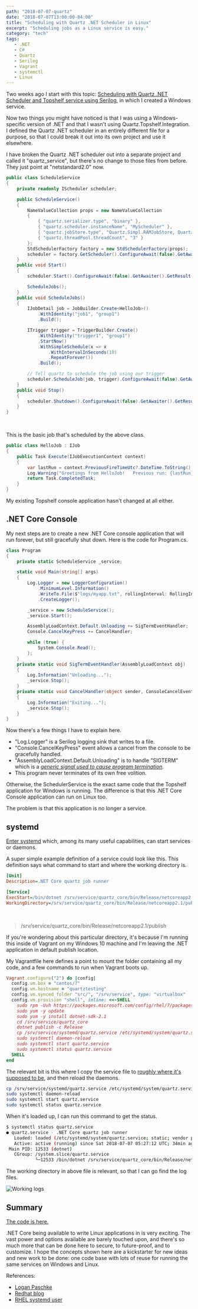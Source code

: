 ```yaml
---
path: "2018-07-07-quartz"
date: "2018-07-07T13:00:00-04:00"
title: "Scheduling with Quartz .NET Scheduler in Linux"
excerpt: "Scheduling jobs as a Linux service is easy."
category: "tech"
tags:
   - .NET
   - C#
   - Quartz
   - Serilog
   - Vagrant
   - systemctl
   - Linux
---
```


Two weeks ago I start with this topic: [Scheduling with Quartz .NET Scheduler and Topshelf service using Serilog][0], in which I created a Windows service.

Now two things you might have noticed is that I was using a Windows-specific version of .NET and that I wasn't using Quartz.Topshelf.Integration.  I defined the Quartz .NET scheduler in an entirely different file for a purpose, so that I could break it out into its own project and use it elsewhere.

I have broken the Quartz .NET scheduler out into a separate project and called it "quartz_service", but there's no change to those files from before.  They just point at "netstandard2.0" now.

```csharp
public class ScheduleService
{
    private readonly IScheduler scheduler;

    public ScheduleService()
    {
        NameValueCollection props = new NameValueCollection
        {
            { "quartz.serializer.type", "binary" },
            { "quartz.scheduler.instanceName", "MyScheduler" },
            { "quartz.jobStore.type", "Quartz.Simpl.RAMJobStore, Quartz" },
            { "quartz.threadPool.threadCount", "3" }
        };
        StdSchedulerFactory factory = new StdSchedulerFactory(props);
        scheduler = factory.GetScheduler().ConfigureAwait(false).GetAwaiter().GetResult();
    }
    public void Start()
    {
        scheduler.Start().ConfigureAwait(false).GetAwaiter().GetResult();

        ScheduleJobs();
    }
    public void ScheduleJobs()
    {
        IJobDetail job = JobBuilder.Create<HelloJob>()
            .WithIdentity("job1", "group1")
            .Build();

        ITrigger trigger = TriggerBuilder.Create()
            .WithIdentity("trigger1", "group1")
            .StartNow()
            .WithSimpleSchedule(x => x
                .WithIntervalInSeconds(10)
                .RepeatForever())
            .Build();

        // Tell quartz to schedule the job using our trigger
        scheduler.ScheduleJob(job, trigger).ConfigureAwait(false).GetAwaiter().GetResult();
    }
    public void Stop()
    {
        scheduler.Shutdown().ConfigureAwait(false).GetAwaiter().GetResult();
    }
}
```

<br/>

This is the basic job that's scheduled by the above class.

```csharp
public class HelloJob : IJob
{
    public Task Execute(IJobExecutionContext context)
    {
        var lastRun = context.PreviousFireTimeUtc?.DateTime.ToString() ?? string.Empty;
        Log.Warning("Greetings from HelloJob!   Previous run: {lastRun}", lastRun);
        return Task.CompletedTask;
    }
}
```

My existing Topshelf console application hasn't changed at all either.

## .NET Core Console

My next steps are to create a new .NET Core console application that will run forever, but still gracefully shut down. Here is the code for Program.cs.

```csharp
class Program
{
    private static ScheduleService _service;

    static void Main(string[] args)
    {
        Log.Logger = new LoggerConfiguration()
            .MinimumLevel.Information()
            .WriteTo.File($"logs/myapp.txt", rollingInterval: RollingInterval.Day)
            .CreateLogger();

        _service = new ScheduleService();
        _service.Start();

        AssemblyLoadContext.Default.Unloading += SigTermEventHandler;
        Console.CancelKeyPress += CancelHandler;

        while (true) {
            System.Console.Read();
        };
    }
    private static void SigTermEventHandler(AssemblyLoadContext obj)
    {
        Log.Information("Unloading...");
        _service.Stop();
    }
    private static void CancelHandler(object sender, ConsoleCancelEventArgs e)
    {
        Log.Information("Exiting...");
        _service.Stop();
    }
}
```

Now there's a few things I have to explain here.

* "Log.Logger" is a Serilog logging sink that writes to a file.
* "Console.CancelKeyPress" event allows a cancel from the console to be gracefully handled.
* "AssemblyLoadContext.Default.Unloading" is to handle "SIGTERM" which is a _[generic signal used to cause program termination][1]_.
* This program never terminates of its own free volition.

Otherwise, the SchedulerService is the exact same code that the Topshelf application for Windows is running. The difference is that this .NET Core Console application can run on Linux too.

The problem is that this application is no longer a service.

## systemd

[Enter systemd][5] which, among its many useful capabilities, can start services or daemons.

A super simple example definition of a service could look like this.  This definition says what command to start and where the working directory is.

```ini
[Unit]
Description=.NET Core quartz job runner

[Service]
ExecStart=/bin/dotnet /srv/service/quartz_core/bin/Release/netcoreapp2.1/publish/quartz_core.dll
WorkingDirectory=/srv/service/quartz_core/bin/Release/netcoreapp2.1/publish
```

<br/>

> /srv/service/quartz_core/bin/Release/netcoreapp2.1/publish

If you're wondering about this particular directory, it's because I'm running this inside of Vagrant on my Windows 10 machine and I'm leaving the .NET application in default publish location.

My Vagrantfile here defines a point to mount the folder containing all my code, and a few commands to run when Vagrant boots up.

```ruby
Vagrant.configure("2") do |config|
  config.vm.box = "centos/7"
  config.vm.hostname = "quartztesting"
  config.vm.synced_folder "src/", "/srv/service", type: "virtualbox"
  config.vm.provision "shell", inline: <<-SHELL
    sudo rpm -Uvh https://packages.microsoft.com/config/rhel/7/packages-microsoft-prod.rpm
    sudo yum -y update
    sudo yum -y install dotnet-sdk-2.1
    cd /srv/service/quartz_core
    dotnet publish -c Release
    cp /srv/service/systemd/quartz.service /etc/systemd/system/quartz.service
    sudo systemctl daemon-reload
    sudo systemctl start quartz.service
    sudo systemctl status quartz.service
  SHELL
end
```

The relevant bit is this where I copy the service file to [roughly where it's supposed to be][6], and then reload the daemons.

```bash
cp /srv/service/systemd/quartz.service /etc/systemd/system/quartz.service
sudo systemctl daemon-reload
sudo systemctl start quartz.service
sudo systemctl status quartz.service
```

When it's loaded up, I can run this command to get the status.

```bash
$ systemctl status quartz.service
● quartz.service - .NET Core quartz job runner
   Loaded: loaded (/etc/systemd/system/quartz.service; static; vendor preset: disabled)
   Active: active (running) since Sat 2018-07-07 05:27:12 UTC; 34min ago
 Main PID: 12533 (dotnet)
   CGroup: /system.slice/quartz.service
           └─12533 /bin/dotnet /srv/service/quartz_core/bin/Release/netcoreapp2.1/publish/quartz_core.dll
```

The working directory in above file is relevant, so that I can go find the log files.

![Working logs](working-logs.png)

## Summary

[The code is here.][7]

.NET Core being available to write Linux applications in is very exciting.  The vast power and options available are barely touched upon, and there's so much more that can be done here to secure, to future-proof, and to customize.  I hope the concepts shown here are a kickstarter for new ideas and new work to be done: one code base with lots of reuse for running the same services on Windows and Linux.

References:

* [Logan Paschke][2]
* [Redhat blog][3]
* [RHEL systemd user][4]

[0]: /2018-06-29-quartz
[1]: https://www.gnu.org/software/libc/manual/html_node/Termination-Signals.html
[2]: https://logankpaschke.com/linux/systemd/dotnet/systemd-dotnet-1/
[3]: https://developers.redhat.com/blog/2017/06/07/writing-a-linux-daemon-in-c/
[4]: https://bugs.centos.org/view.php?id=8767
[5]: https://www.freedesktop.org/wiki/Software/systemd/
[6]: https://www.digitalocean.com/community/tutorials/understanding-systemd-units-and-unit-files
[7]: https://github.com/DanielOliver/Topshelf-Quartz
